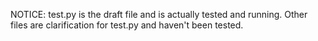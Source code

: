 NOTICE: test.py is the draft file and is actually tested and running. Other files are clarification for test.py and haven't been tested.